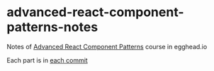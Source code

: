 # advanced-react-component-patterns-notes

Notes of [Advanced React Component Patterns](https://egghead.io/courses/advanced-react-component-patterns) course in egghead.io

Each part is in [each commit](https://github.com/lyyourc/advanced-react-component-patterns/commits/master)
